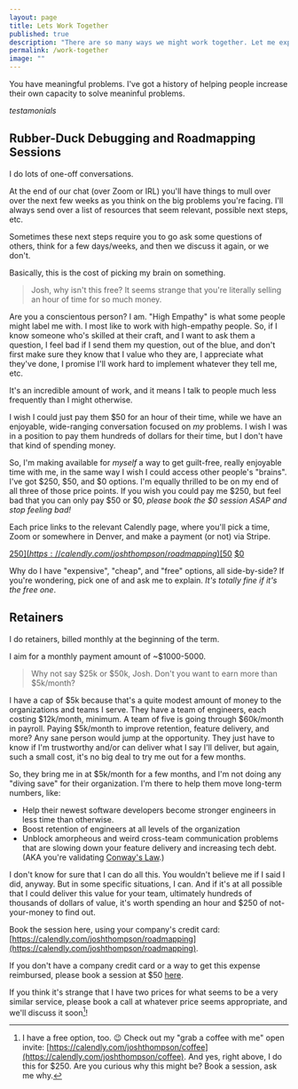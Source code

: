 ```yaml
---
layout: page
title: Lets Work Together
published: true
description: "There are so many ways we might work together. Let me explain the options!"
permalink: /work-together
image: ""
---
```


You have meaningful problems. I've got a history of helping people increase their own capacity to solve meaninful problems.

_testamonials_

<!-- TODO testamonials, folks I've helped get raises for, change jobs, work through tricky work situations, figure out how to capture value from the work they're already doing, etc> -->

## Rubber-Duck Debugging and Roadmapping Sessions

I do lots of one-off conversations.

At the end of our chat (over Zoom or IRL) you'll have things to mull over over the next few weeks as you think on the big problems you're facing. I'll always send over a list of resources that seem relevant, possible next steps, etc. 

Sometimes these next steps require you to go ask some questions of others, think for a few days/weeks, and then we discuss it again, or we don't.

Basically, this is the cost of picking my brain on something. 

> Josh, why isn't this free? It seems strange that you're literally selling an hour of time for so much money.

Are you a conscientous person? I am. "High Empathy" is what some people might label me with. I most like to work with high-empathy people. So, if I know someone who's skilled at their craft, and I want to ask them a question, I feel bad if I send them my question, out of the blue, and don't first make sure they know that I value who they are, I appreciate what they've done, I promise I'll work hard to implement whatever they tell me, etc.

It's an incredible amount of work, and it means I talk to people much less frequently than I might otherwise. 

I wish I could just pay them $50 for an hour of their time, while we have an enjoyable, wide-ranging conversation focused on _my_ problems. I wish I was in a position to pay them hundreds of dollars for their time, but I don't have that kind of spending money. 

So, I'm making available for _myself_ a way to get guilt-free, really enjoyable time with me, in the same way I wish I could access other people's "brains". I've got $250, $50, and $0 options. I'm equally thrilled to be on my end of all three of those price points. If you wish you could pay me $250, but feel bad that you can only pay $50 or $0, _please book the $0 session ASAP and stop feeling bad!_ 

Each price links to the relevant Calendly page, where you'll pick a time, Zoom or somewhere in Denver, and make a payment (or not) via Stripe. 

[$250](https://calendly.com/joshthompson/roadmapping)
[$50](https://calendly.com/joshthompson/roadmapping-50)
[$0](https://calendly.com/joshthompson/coffee)

Why do I have "expensive", "cheap", and "free" options, all side-by-side? If you're wondering, pick one of and ask me to explain. _It's totally fine if it's the free one_. 


## Retainers

I do retainers, billed monthly at the beginning of the term.  

I aim for a monthly payment amount of ~$1000-5000. 

> Why not say $25k or $50k, Josh. Don't you want to earn more than $5k/month?

I have a cap of $5k because that's a quite modest amount of money to the organizations and teams I serve. They have a team of engineers, each costing $12k/month, minimum. A team of five is going through $60k/month in payroll. Paying $5k/month to improve retention, feature delivery, and more? Any sane person would jump at the opportunity. They just have to know if I'm trustworthy and/or can deliver what I say I'll deliver, but again, such a small cost, it's no big deal to try me out for a few months. 

So, they bring me in at $5k/month for a few months, and I'm not doing any "diving save" for their organization. I'm there to help them move long-term numbers, like:
- Help their newest software developers become stronger engineers in less time than otherwise.
- Boost retention of engineers at all levels of the organization
- Unblock amorpheous and weird cross-team communication problems that are slowing down your feature delivery and increasing tech debt. (AKA you're validating [Conway's Law](https://en.wikipedia.org/wiki/Conway%27s_law).)

I don't know for sure that I can do all this. You wouldn't believe me if I said I did, anyway. But in some specific situations, I can. And if it's at all possible that I could deliver this value for your team, ultimately hundreds of thousands of dollars of value, it's worth spending an hour and $250 of not-your-money to find out. 

Book the session here, using your company's credit card: [https://calendly.com/joshthompson/roadmapping](https://calendly.com/joshthompson/roadmapping).

If you don't have a company credit card or a way to get this expense reimbursed, please book a session at $50 [here](https://calendly.com/joshthompson/roadmapping-50).

If you think it's strange that I have two prices for what seems to be a very similar service, please book a call at whatever price seems appropriate, and we'll discuss it soon[^free-option]!


[^free-option]: I have a free option, too. 😉 Check out my "grab a coffee with me" open invite: [https://calendly.com/joshthompson/coffee](https://calendly.com/joshthompson/coffee). And yes, right above, I do this for $250. Are you curious why this might be? Book a session, ask me why. 

